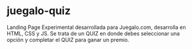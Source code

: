 # juegalo-quiz
Landing Page Experimental desarrollada para Juegalo.com, desarrolla en HTML, CSS y JS. Se trata de un QUIZ en donde debes seleccionar una opción y completar el QUIZ para ganar un premio.
